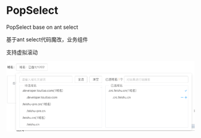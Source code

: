 # PopSelect

PopSelect base on ant select

基于ant select代码魔改，业务组件

支持虚拟滚动


<img src="https://github.com//llftt/popselect/blob/master/images/popselect.png?raw=true" alt="popselect.png">

